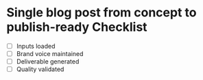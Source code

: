 # Single blog post from concept to publish-ready Checklist

- [ ] Inputs loaded
- [ ] Brand voice maintained
- [ ] Deliverable generated
- [ ] Quality validated
